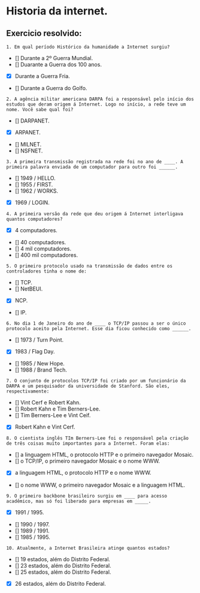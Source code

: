 # Historia da internet.

## Exercicio resolvido:


`1. Em qual período Histórico da humanidade a Internet surgiu?`
* [] Durante a 2º Guerra Mundial.
* [] Duarante a Guerra dos 100 anos.
* [x] Durante a Guerra Fria.
* [] Durante a Guerra do Golfo.

`2. A agência militar americana DARPA foi a responsável pelo início dos estudos que deram origem á Internet. Logo no início, a rede teve um nome. Você sabe qual foi?`
* [] DARPANET.
* [x] ARPANET.
* [] MILNET.
* [] NSFNET.

`3. A primeira transmissão registrada na rede foi no ano de ____. A primeira palavra enviada de um computador para outro foi ______.`
* [] 1949 / HELLO.
* [] 1955 / FIRST.
* [] 1962 / WORKS.
* [x] 1969 / LOGIN.


`4. A primeira versão da rede que deu origem á Internet interligava quantos computadores?`
* [x] 4 computadores.
* [] 40 computadores.
* [] 4 mil computadores.
* [] 400 mil computadores.

`5. O primeiro protocolo usado na transmissão de dados entre os controladores tinha o nome de:`
* [] TCP.
* [] NetBEUI.
* [x] NCP.
* [] IP.

`6. No dia 1 de Janeiro do ano de ____ o TCP/IP passou a ser o único protocolo aceito pela Internet. Esse dia ficou conhecido como ______.`
* [] 1973 / Turn Point.
* [x] 1983 / Flag Day.
* [] 1985 / New Hope.
* [] 1988 / Brand Tech.

`7. O conjunto de protocolos TCP/IP foi criado por um funcionário da DARPA e um pesquisador da universidade de Stanford. São eles, respectivamente:`
* [] Vint Cerf e Robert Kahn.
* [] Robert Kahn e Tim Berners-Lee.
* [] Tim Berners-Lee e Vint Ceif.
* [x] Robert Kahn e Vint Cerf.

`8. O cientista inglês TIm Berners-Lee foi o responsável pela criação de três coisas muito importantes para a Internet. Foram elas:`
* [] a linguagem HTML, o protocolo HTTP e o primeiro navegador Mosaic.
* [] o TCP/IP, o primeiro navegador Mosaic e o nome WWW.
* [x] a linguagem HTML, o protocolo HTTP e o nome WWW.
* [] o nome WWW, o primeiro navegador Mosaic e a linguagem HTML.

`9. O primeiro backbone brasileiro surgiu em ____ para acesso acadêmico, mas só foi liberado para empresas em _____.`
* [x] 1991 / 1995.
* [] 1990 / 1997.
* [] 1989 / 1991.
* [] 1985 / 1995.

`10. Atualmente, a Internet Brasileira atinge quantos estados?`
* [] 19 estados, além do Distrito Federal.
* [] 23 estados, além do Distrito Federal.
* [] 25 estados, além do Distrito Federal.
* [x] 26 estados, além do Distrito Federal.